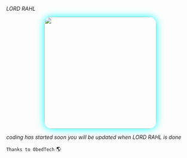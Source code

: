 *LORD RAHL*

<div align="center">
  <img src="[https://files.catbox.moe/n78t6r.jpg]" width="300" style="border-radius: 20px; box-shadow: 0 0 20px #00ffff;"/>
</div>

  *coding has started soon you will be updated when LORD RAHL is done*


`Thanks to ObedTech` 🌎
